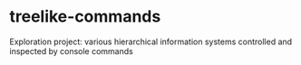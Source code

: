 # treelike-commands
Exploration project: various hierarchical information systems controlled and inspected by console commands 
